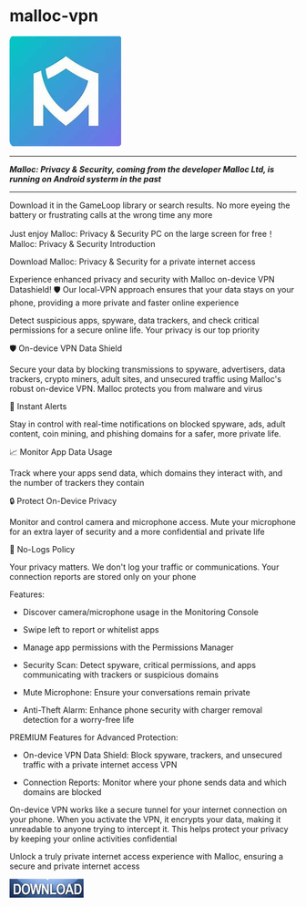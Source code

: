 # malloc-vpn

<img src="https://github.com/ConstanceZilbert/malloc-vpn/blob/main/m.png"/>

___

***Malloc: Privacy & Security, coming from the developer Malloc Ltd, is running on Android systerm in the past***

___

Download it in the GameLoop library or search results. No more eyeing the battery or frustrating calls at the wrong time any more

Just enjoy Malloc: Privacy & Security PC on the large screen for free！Malloc: Privacy & Security Introduction

Download Malloc: Privacy & Security for a private internet access

Experience enhanced privacy and security with Malloc on-device VPN Datashield! 🛡️ Our local-VPN approach ensures that your data stays on your phone, providing a more private and faster online experience

Detect suspicious apps, spyware, data trackers, and check critical permissions for a secure online life. Your privacy is our top priority

🛡 On-device VPN Data Shield

Secure your data by blocking transmissions to spyware, advertisers, data trackers, crypto miners, adult sites, and unsecured traffic using Malloc's robust on-device VPN. Malloc protects you from malware and virus

🚨 Instant Alerts

Stay in control with real-time notifications on blocked spyware, ads, adult content, coin mining, and phishing domains for a safer, more private life.

📈 Monitor App Data Usage

Track where your apps send data, which domains they interact with, and the number of trackers they contain

🔒 Protect On-Device Privacy

Monitor and control camera and microphone access. Mute your microphone for an extra layer of security and a more confidential and private life

🚫 No-Logs Policy

Your privacy matters. We don't log your traffic or communications. Your connection reports are stored only on your phone

Features:

+  Discover camera/microphone usage in the Monitoring Console

+  Swipe left to report or whitelist apps

+  Manage app permissions with the Permissions Manager

+  Security Scan: Detect spyware, critical permissions, and apps communicating with trackers or suspicious domains

+  Mute Microphone: Ensure your conversations remain private

+  Anti-Theft Alarm: Enhance phone security with charger removal detection for a worry-free life

PREMIUM Features for Advanced Protection:

+  On-device VPN Data Shield: Block spyware, trackers, and unsecured traffic with a private internet access VPN

+  Connection Reports: Monitor where your phone sends data and which domains are blocked

On-device VPN works like a secure tunnel for your internet connection on your phone. When you activate the VPN, it encrypts your data, making it unreadable to anyone trying to intercept it. This helps protect your privacy by keeping your online activities confidential

Unlock a truly private internet access experience with Malloc, ensuring a secure and private internet access

<img src="https://github.com/ConstanceZilbert/malloc-vpn/blob/main/d1.png"/>
